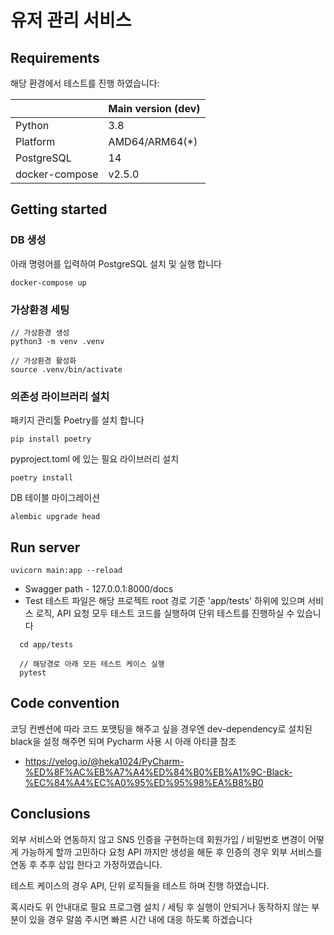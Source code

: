# 유저 관리 서비스

## Requirements

해당 환경에서 테스트를 진행 하였습니다:

|                | Main version (dev) |
|----------------|--------------------|
| Python         | 3.8                |
| Platform       | AMD64/ARM64(\*)    |
| PostgreSQL     | 14                 |
| docker-compose | v2.5.0             |

## Getting started

### DB 생성

아래 명령어를 입력하여 PostgreSQL 설치 및 실행 합니다

```
docker-compose up
```

### 가상환경 세팅
```
// 가상환경 생성
python3 -m venv .venv

// 가상환경 활성화
source .venv/bin/activate
```


### 의존성 라이브러리 설치

패키지 관리툴 Poetry를 설치 합니다

```
pip install poetry
```

pyproject.toml 에 있는 필요 라이브러리 설치

```
poetry install
```

DB 테이블 마이그레이션

```
alembic upgrade head
```

## Run server

```
uvicorn main:app --reload
```

- Swagger path - 127.0.0.1:8000/docs
- Test
테스트 파일은 해당 프로젝트 root 경로 기준 'app/tests' 하위에 있으며 서비스 로직, API 요청 모두 테스트 코드를 실행하여 단위 테스트를 진행하실 수 있습니다

```
  cd app/tests
  
  // 해당경로 아래 모든 테스트 케이스 실행
  pytest
```


## Code convention

코딩 컨벤션에 따라 코드 포맷팅을 해주고 싶을 경우엔 dev-dependency로 설치된 black을 설정 해주면 되며 Pycharm 사용 시 아래 아티클 참조
- https://velog.io/@heka1024/PyCharm-%ED%8F%AC%EB%A7%A4%ED%84%B0%EB%A1%9C-Black-%EC%84%A4%EC%A0%95%ED%95%98%EA%B8%B0

## Conclusions
외부 서비스와 연동하지 않고 SNS 인증을 구현하는데 회원가입 / 비밀번호 변경이 어떻게 가능하게 할까 고민하다 요청 API 까지만 생성을 해둔 후 인증의 경우
외부 서비스를 연동 후 추후 삽입 한다고 가정하였습니다.

테스트 케이스의 경우 API, 단위 로직들을 테스트 하며 진행 하였습니다.

혹시라도 위 안내대로 필요 프로그램 설치 / 세팅 후 실행이 안되거나 동작하지 않는 부분이 있을 경우 말씀 주시면 빠른 시간 내에 대응 하도록 하겠습니다
